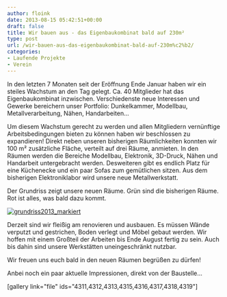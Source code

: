 ```yaml
---
author: floink
date: 2013-08-15 05:42:51+00:00
draft: false
title: Wir bauen aus - das Eigenbaukombinat bald auf 230m²
type: post
url: /wir-bauen-aus-das-eigenbaukombinat-bald-auf-230m%c2%b2/
categories:
- Laufende Projekte
- Verein
---
```


In den letzten 7 Monaten seit der Eröffnung Ende Januar haben wir ein steiles Wachstum an den Tag gelegt. Ca. 40 Mitglieder hat das Eigenbaukombinat inzwischen. Verschiedenste neue Interessen und Gewerke bereichern unser Portfolio: Dunkelkammer, Modellbau, Metallverarbeitung, Nähen, Handarbeiten...

Um diesem Wachstum gerecht zu werden und allen Mitgliedern vernünftige Arbeitsbedingungen bieten zu können haben wir beschlossen zu expandieren! <!-- more --> Direkt neben unseren bisherigen Räumlichkeiten konnten wir 100 m² zusätzliche Fläche, verteilt auf drei Räume, anmieten. In den Räumen werden die Bereiche Modellbau, Elektronik, 3D-Druck, Nähen und Handarbeit untergebracht werden. Desweiteren gibt es endlich Platz für eine Küchenecke und ein paar Sofas zum gemütlichen sitzen. Aus dem bisherigen Elektroniklabor wird unsere neue Metallwerkstatt.



Der Grundriss zeigt unsere neuen Räume. Grün sind die bisherigen Räume. Rot ist alles, was bald dazu kommt.


[![grundriss2013_markiert](https://eigenbaukombinat.de/wp-content/uploads/2013/08/grundriss2013_markiert-1024x716.png)
](https://eigenbaukombinat.de/wp-content/uploads/2013/08/grundriss2013_markiert.png)


Derzeit sind wir fleißig am renovieren und ausbauen. Es müssen Wände verputzt und gestrichen, Boden verlegt und Möbel gebaut werden. Wir hoffen mit einem Großteil der Arbeiten bis Ende August fertig zu sein. Auch bis dahin sind unsere Werkstätten uneingeschränkt nutzbar.

Wir freuen uns euch bald in den neuen Räumen begrüßen zu dürfen!

Anbei noch ein paar aktuelle Impressionen, direkt von der Baustelle...

[gallery link="file" ids="4311,4312,4313,4315,4316,4317,4318,4319"]
